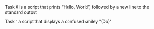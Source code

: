 Task 0 is a script that prints “Hello, World”, followed by a new line to the standard output

Task 1  a script that displays a confused smiley "(Ôo)'


